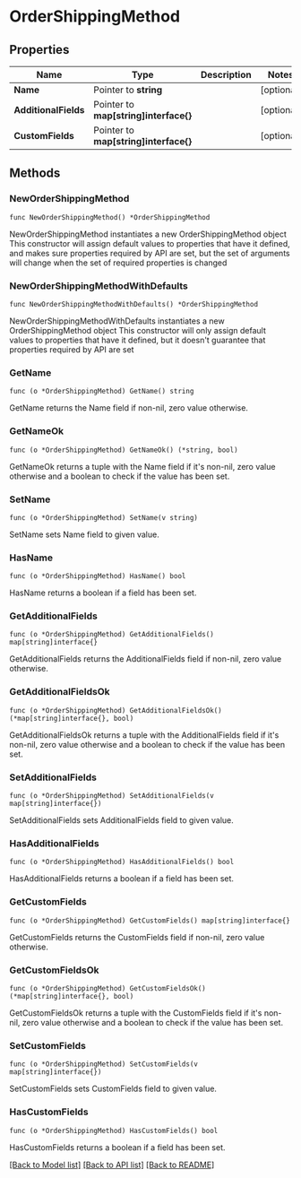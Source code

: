# OrderShippingMethod

## Properties

Name | Type | Description | Notes
------------ | ------------- | ------------- | -------------
**Name** | Pointer to **string** |  | [optional] 
**AdditionalFields** | Pointer to **map[string]interface{}** |  | [optional] 
**CustomFields** | Pointer to **map[string]interface{}** |  | [optional] 

## Methods

### NewOrderShippingMethod

`func NewOrderShippingMethod() *OrderShippingMethod`

NewOrderShippingMethod instantiates a new OrderShippingMethod object
This constructor will assign default values to properties that have it defined,
and makes sure properties required by API are set, but the set of arguments
will change when the set of required properties is changed

### NewOrderShippingMethodWithDefaults

`func NewOrderShippingMethodWithDefaults() *OrderShippingMethod`

NewOrderShippingMethodWithDefaults instantiates a new OrderShippingMethod object
This constructor will only assign default values to properties that have it defined,
but it doesn't guarantee that properties required by API are set

### GetName

`func (o *OrderShippingMethod) GetName() string`

GetName returns the Name field if non-nil, zero value otherwise.

### GetNameOk

`func (o *OrderShippingMethod) GetNameOk() (*string, bool)`

GetNameOk returns a tuple with the Name field if it's non-nil, zero value otherwise
and a boolean to check if the value has been set.

### SetName

`func (o *OrderShippingMethod) SetName(v string)`

SetName sets Name field to given value.

### HasName

`func (o *OrderShippingMethod) HasName() bool`

HasName returns a boolean if a field has been set.

### GetAdditionalFields

`func (o *OrderShippingMethod) GetAdditionalFields() map[string]interface{}`

GetAdditionalFields returns the AdditionalFields field if non-nil, zero value otherwise.

### GetAdditionalFieldsOk

`func (o *OrderShippingMethod) GetAdditionalFieldsOk() (*map[string]interface{}, bool)`

GetAdditionalFieldsOk returns a tuple with the AdditionalFields field if it's non-nil, zero value otherwise
and a boolean to check if the value has been set.

### SetAdditionalFields

`func (o *OrderShippingMethod) SetAdditionalFields(v map[string]interface{})`

SetAdditionalFields sets AdditionalFields field to given value.

### HasAdditionalFields

`func (o *OrderShippingMethod) HasAdditionalFields() bool`

HasAdditionalFields returns a boolean if a field has been set.

### GetCustomFields

`func (o *OrderShippingMethod) GetCustomFields() map[string]interface{}`

GetCustomFields returns the CustomFields field if non-nil, zero value otherwise.

### GetCustomFieldsOk

`func (o *OrderShippingMethod) GetCustomFieldsOk() (*map[string]interface{}, bool)`

GetCustomFieldsOk returns a tuple with the CustomFields field if it's non-nil, zero value otherwise
and a boolean to check if the value has been set.

### SetCustomFields

`func (o *OrderShippingMethod) SetCustomFields(v map[string]interface{})`

SetCustomFields sets CustomFields field to given value.

### HasCustomFields

`func (o *OrderShippingMethod) HasCustomFields() bool`

HasCustomFields returns a boolean if a field has been set.


[[Back to Model list]](../README.md#documentation-for-models) [[Back to API list]](../README.md#documentation-for-api-endpoints) [[Back to README]](../README.md)


